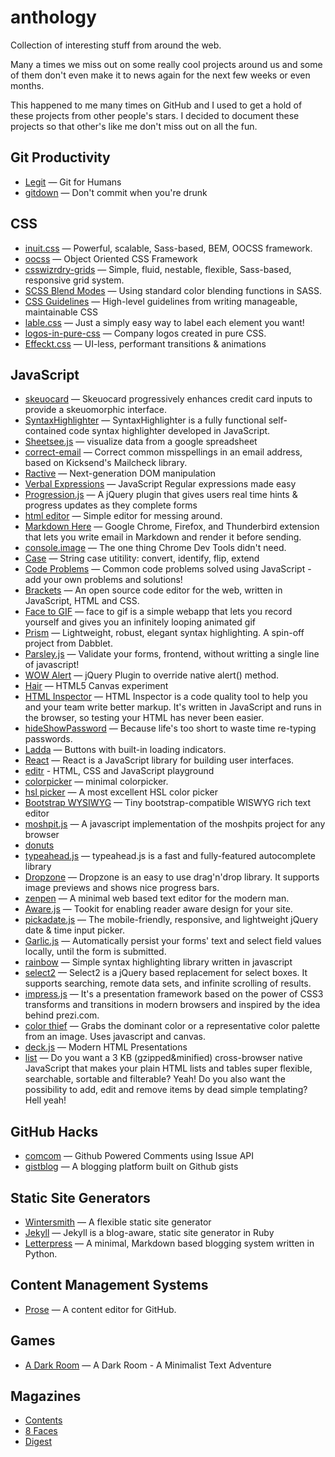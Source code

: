 anthology
=========

Collection of interesting stuff from around the web.

Many a times we miss out on some really cool projects around us and some of them don't even make it to news again for the next few weeks or even months.

This happened to me many times on GitHub and I used to get a hold of these projects from other people's stars. I decided to document these projects so that other's like me don't miss out on all the fun.

## Git Productivity

- [Legit](https://github.com/kennethreitz/legit) — Git for Humans
- [gitdown](https://github.com/noidontdig/gitdown) — Don't commit when you're drunk

## CSS

- [inuit.css](https://github.com/csswizardry/inuit.css) — Powerful, scalable, Sass-based, BEM, OOCSS framework.
- [oocss](https://github.com/stubbornella/oocss) — Object Oriented CSS Framework
- [csswizrdry-grids](https://github.com/csswizardry/csswizardry-grids) — Simple, fluid, nestable, flexible, Sass-based, responsive grid system.
- [SCSS Blend Modes](https://github.com/heygrady/scss-blend-modes) — Using standard color blending functions in SASS.
- [CSS Guidelines](https://github.com/csswizardry/CSS-Guidelines) — High-level guidelines from writing manageable, maintainable CSS
- [lable.css](https://github.com/usablica/label.css) — Just a simply easy way to label each element you want!
- [logos-in-pure-css](https://github.com/bchanx/logos-in-pure-css) — Company logos created in pure CSS.
- [Effeckt.css](https://github.com/h5bp/Effeckt.css) — UI-less, performant transitions & animations

## JavaScript

- [skeuocard](https://github.com/kenkeiter/skeuocard) — Skeuocard progressively enhances credit card inputs to provide a skeuomorphic interface.
- [SyntaxHighlighter](https://github.com/alexgorbatchev/SyntaxHighlighter) — SyntaxHighlighter is a fully functional self-contained code syntax highlighter developed in JavaScript.
- [Sheetsee.js](https://github.com/jlord/sheetsee.js) — visualize data from a google spreadsheet
- [correct-email](https://github.com/ianstormtaylor/correct-email) — Correct common misspellings in an email address, based on Kicksend's Mailcheck library.
- [Ractive](https://github.com/Rich-Harris/Ractive) — Next-generation DOM manipulation
- [Verbal Expressions](https://github.com/jehna/VerbalExpressions) — JavaScript Regular expressions made easy
- [Progression.js](https://github.com/aarondo/progression.js) — A jQuery plugin that gives users real time hints & progress updates as they complete forms
- [html editor](https://github.com/mrdoob/htmleditor) — Simple editor for messing around.
- [Markdown Here](https://github.com/adam-p/markdown-here) — Google Chrome, Firefox, and Thunderbird extension that lets you write email in Markdown and render it before sending.
- [console.image](https://github.com/dunxrion/console.image) — The one thing Chrome Dev Tools didn't need.
- [Case](https://github.com/nbubna/Case) — String case utitility: convert, identify, flip, extend
- [Code Problems](https://github.com/blakeembrey/code-problems) — Common code problems solved using JavaScript - add your own problems and solutions!
- [Brackets](https://github.com/adobe/brackets) — An open source code editor for the web, written in JavaScript, HTML and CSS.
- [Face to GIF](https://github.com/hdragomir/facetogif) — face to gif is a simple webapp that lets you record yourself and gives you an infinitely looping animated gif
- [Prism](https://github.com/LeaVerou/prism) — Lightweight, robust, elegant syntax highlighting. A spin-off project from Dabblet.
- [Parsley.js](https://github.com/guillaumepotier/Parsley.js) — Validate your forms, frontend, without writting a single line of javascript!
- [WOW Alert](https://github.com/thiagovian/wow-alert) — jQuery Plugin to override native alert() method.
- [Hair](https://github.com/MathiasPaumgarten/hair) — HTML5 Canvas experiment
- [HTML Inspector](https://github.com/philipwalton/html-inspector) — HTML Inspector is a code quality tool to help you and your team write better markup. It's written in JavaScript and runs in the browser, so testing your HTML has never been easier.
- [hideShowPassword](https://github.com/cloudfour/hideShowPassword) — Because life's too short to waste time re-typing passwords.
- [Ladda](https://github.com/hakimel/Ladda) — Buttons with built-in loading indicators.
- [React](https://github.com/facebook/react) — React is a JavaScript library for building user interfaces.
- [editr](https://github.com/Idered/editr) - HTML, CSS and JavaScript playground
- [colorpicker](https://github.com/yields/colorpicker) — minimal colorpicker.
- [hsl picker](https://github.com/imathis/hsl-picker) — A most excellent HSL color picker
- [Bootstrap WYSIWYG](https://github.com/mindmup/bootstrap-wysiwyg) — Tiny bootstrap-compatible WISWYG rich text editor
- [moshpit.js](https://github.com/mattbierbaum/moshpits.js) — A javascript implementation of the moshpits project for any browser
- [donuts](https://github.com/nostalgiaz/donuts)
- [typeahead.js](https://github.com/twitter/typeahead.js) — typeahead.js is a fast and fully-featured autocomplete library
- [Dropzone](https://github.com/enyo/dropzone) — Dropzone is an easy to use drag'n'drop library. It supports image previews and shows nice progress bars.
- [zenpen](https://github.com/tholman/zenpen) — A minimal web based text editor for the modern man.
- [Aware.js](https://github.com/xoxco/awarejs) — Tookit for enabling reader aware design for your site.
- [pickadate.js](https://github.com/amsul/pickadate.js) — The mobile-friendly, responsive, and lightweight jQuery date & time input picker.
- [Garlic.js](https://github.com/guillaumepotier/Garlic.js) — Automatically persist your forms' text and select field values locally, until the form is submitted.
- [rainbow](https://github.com/ccampbell/rainbow) — Simple syntax highlighting library written in javascript
- [select2](https://github.com/ivaynberg/select2) — Select2 is a jQuery based replacement for select boxes. It supports searching, remote data sets, and infinite scrolling of results.
- [impress.js](https://github.com/bartaz/impress.js) — It's a presentation framework based on the power of CSS3 transforms and transitions in modern browsers and inspired by the idea behind prezi.com.
- [color thief](https://github.com/lokesh/color-thief) — Grabs the dominant color or a representative color palette from an image. Uses javascript and canvas.
- [deck.js](https://github.com/imakewebthings/deck.js) — Modern HTML Presentations
- [list](https://github.com/javve/list) — Do you want a 3 KB (gzipped&minified) cross-browser native JavaScript that makes your plain HTML lists and tables super flexible, searchable, sortable and filterable? Yeah! Do you also want the possibility to add, edit and remove items by dead simple templating? Hell yeah!

## GitHub Hacks

- [comcom](https://github.com/sirbrad/comcom) — Github Powered Comments using Issue API
- [gistblog](https://github.com/jazzychad/gistblog) — A blogging platform built on Github gists

## Static Site Generators

- [Wintersmith](https://github.com/jnordberg/wintersmith) — A flexible static site generator
- [Jekyll](https://github.com/mojombo/jekyll) — Jekyll is a blog-aware, static site generator in Ruby
- [Letterpress](https://github.com/an0/Letterpress) — A minimal, Markdown based blogging system written in Python.

## Content Management Systems

- [Prose](https://github.com/prose/prose) — A content editor for GitHub.

## Games

- [A Dark Room](https://github.com/Continuities/adarkroom) — A Dark Room - A Minimalist Text Adventure

## Magazines

- [Contents](http://contentsmagazine.com)
- [8 Faces](http://8faces.com)
- [Digest](http://readdigest.com)